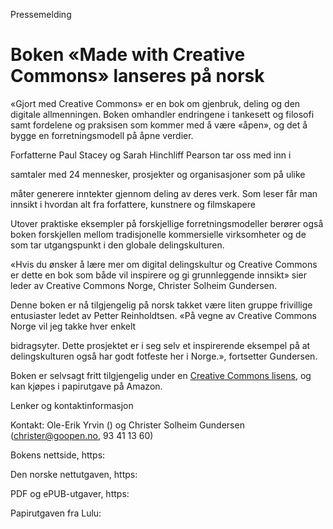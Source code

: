 Pressemelding

# Boken «Made with Creative Commons» lanseres på norsk

«Gjort med Creative Commons» er en bok om gjenbruk, deling og den digitale allmenningen. Boken omhandler endringene i tankesett og filosofi samt fordelene og praksisen som kommer med å være «åpen», og det å bygge en forretningsmodell på åpne verdier.

Forfatterne Paul Stacey og Sarah Hinchliff Pearson tar oss med inn i

samtaler med 24 mennesker, prosjekter og organisasjoner som på ulike

måter generere inntekter gjennom deling av deres verk. Som leser får man innsikt i hvordan alt fra forfattere, kunstnere og filmskapere

Utover praktiske eksempler på forskjellige forretningsmodeller berører også boken forskjellen mellom tradisjonelle kommersielle virksomheter og de som tar utgangspunkt i den globale delingskulturen.

«Hvis du ønsker å lære mer om digital delingskultur og Creative Commons er dette en bok som både vil inspirere og gi grunnleggende innsikt» sier leder av Creative Commons Norge, Christer Solheim Gundersen.

Denne boken er nå tilgjengelig på norsk takket være liten gruppe frivillige entusiaster ledet av Petter Reinholdtsen. «På vegne av Creative Commons Norge vil jeg takke hver enkelt

bidragsyter. Dette prosjektet er i seg selv et inspirerende eksempel på at delingskulturen også har godt fotfeste her i Norge.», fortsetter Gundersen.

Boken er selvsagt fritt tilgjengelig under en [Creative Commons lisens](https://creativecommons.org/licenses/by-sa/4.0/), og kan kjøpes i papirutgave på Amazon.

Lenker og kontaktinformasjon

Kontakt: Ole-Erik Yrvin () og Christer Solheim Gundersen ([christer@goopen.no](mailto:christer@goopen.no), 93 41 13 60)

Bokens nettside, https:

Den norske nettutgaven, https:

PDF og ePUB-utgaver, https:

Papirutgaven fra Lulu:
